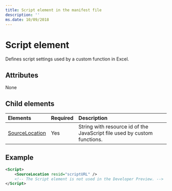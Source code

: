 ```yaml
---
title: Script element in the manifest file
description: ''
ms.date: 10/09/2018
---
```


# Script element

Defines script settings used by a custom function in Excel.

## Attributes

None

## Child elements

|Elements  |  Required  |  Description  |
|:-----|:-----|:-----|
|  [SourceLocation](customfunctionssourcelocation.md)  |  Yes  | String with resource id of the JavaScript file used by custom functions.|

## Example

```xml
<Script>
	<SourceLocation resid="scriptURL" />
	<!-- The Script element is not used in the Developer Preview. -->
</Script>
```
